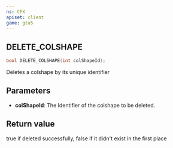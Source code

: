 ```yaml
---
ns: CFX
apiset: client
game: gta5
---
```

## DELETE_COLSHAPE

```c
bool DELETE_COLSHAPE(int colShapeId);
```

Deletes a colshape by its unique identifier

## Parameters
* **colShapeId**: The Identifier of the colshape to be deleted.

## Return value
true if deleted successfully, false if it didn't exist in the first place